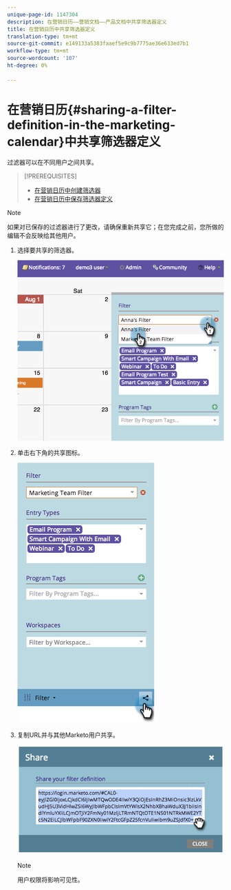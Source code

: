 ```yaml
---
unique-page-id: 1147304
description: 在营销日历——营销文档——产品文档中共享筛选器定义
title: 在营销日历中共享筛选器定义
translation-type: tm+mt
source-git-commit: e149133a5383faaef5e9c9b7775ae36e633ed7b1
workflow-type: tm+mt
source-wordcount: '107'
ht-degree: 0%

---
```



# 在营销日历{#sharing-a-filter-definition-in-the-marketing-calendar}中共享筛选器定义

过滤器可以在不同用户之间共享。

>[!PREREQUISITES]
>
>* [在营销日历中创建筛选器](filtering-the-marketing-calendar.md)
>* [在营销日历中保存筛选器定义](saving-a-filter-definition-in-the-marketing-calendar.md)

>



>[!NOTE]
>
> 如果对已保存的过滤器进行了更改，请确保重新共享它；在您完成之前，您所做的编辑不会反映给其他用户。

1. 选择要共享的筛选器。

   ![](assets/image2014-9-24-11-3a31-3a19.png)

1. 单击右下角的共享图标。

   ![](assets/image2014-9-24-11-3a31-3a24.png)

1. 复制URL并与其他Marketo用户共享。

   ![](assets/image2014-9-24-11-3a31-3a29.png)

   >[!NOTE]
   >
   >用户权限将影响可见性。

